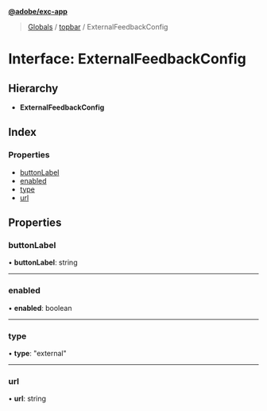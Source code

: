 **[@adobe/exc-app](../README.md)**

> [Globals](../README.md) / [topbar](../modules/topbar.md) / ExternalFeedbackConfig

# Interface: ExternalFeedbackConfig

## Hierarchy

* **ExternalFeedbackConfig**

## Index

### Properties

* [buttonLabel](topbar.externalfeedbackconfig.md#buttonlabel)
* [enabled](topbar.externalfeedbackconfig.md#enabled)
* [type](topbar.externalfeedbackconfig.md#type)
* [url](topbar.externalfeedbackconfig.md#url)

## Properties

### buttonLabel

•  **buttonLabel**: string

___

### enabled

•  **enabled**: boolean

___

### type

•  **type**: \"external\"

___

### url

•  **url**: string
